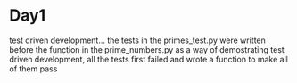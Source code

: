 # Day1
test driven development...
the tests in the primes_test.py were written before the function in the prime_numbers.py
as a way of demostrating test driven development, all the tests first failed and wrote a function to make all of them pass
